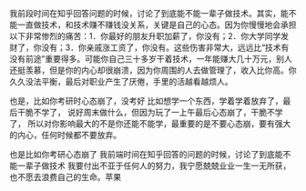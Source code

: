 我前段时间在知乎回答问题的时候，讨论了到底能不能一辈子做技术。其实，能不能一直做技术，和技术赚不赚钱没关系，关键是自己的心态。因为你慢慢地会承担以下非常惨烈的痛苦：1．你最好的朋友升职加薪了，你没有；2．你大学同学发财了，你没有；3．你亲戚涨工资了，你没有。这些伤害非常大，远远比“技术有没有前途”重要得多。可能你自己三十多岁干着技术，一年能赚大几十万元，别人还挺羡慕，但是你的内心却很崩溃，因为你周围的人去做管理了，收入比你高。你久久没法平衡，最后对职业产生了厌倦，手里的活越看越烦人。

也是，比如你考研时心态崩了，没考好
比如想学一个东西，学着学着放弃了，最后干脆不学了，
说好周末做什么，但因为玩了一上午最后心态崩了，干脆不学了，
所以对你影响最大的不是你还能不能学，最重要的是不要心态崩，要有强大的内心，任何时候都不要放弃。

也是比如你考研心态崩了
我前端时间在知乎回答的问题的时候，讨论了到底能不能一辈子做技术
我要付出不亚于任何人的努力，我宁愿兢兢业业一生一无所获，也不愿去浪费自己的生命。苹果
